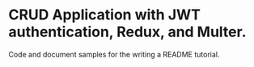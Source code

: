 # CRUD Application with JWT authentication, Redux, and Multer.

Code and document samples for the writing a README tutorial.